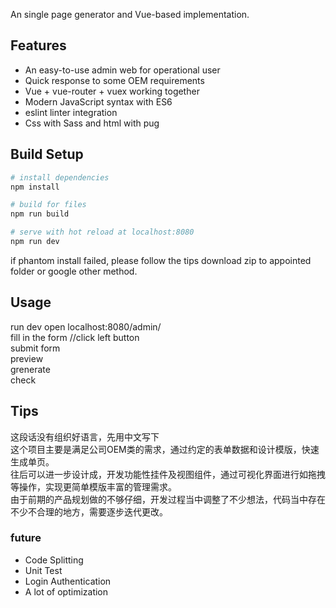 An single page generator and Vue-based implementation.

## Features
- An easy-to-use admin web for operational user
- Quick response to some OEM requirements
- Vue + vue-router + vuex working together
- Modern JavaScript syntax with ES6
- eslint linter integration
- Css with Sass and html with pug

## Build Setup
``` bash
# install dependencies
npm install

# build for files
npm run build

# serve with hot reload at localhost:8080
npm run dev
```
if phantom install failed, please follow the tips download zip to appointed folder or google other method.

## Usage
run dev
open localhost:8080/admin/ </br>
fill in the form  //click left button </br>
submit form </br>
preview </br>
grenerate </br>
check </br>


## Tips
这段话没有组织好语言，先用中文写下 </br>
这个项目主要是满足公司OEM类的需求，通过约定的表单数据和设计模版，快速生成单页。 </br>
往后可以进一步设计成，开发功能性挂件及视图组件，通过可视化界面进行如拖拽等操作，实现更简单模版丰富的管理需求。 </br>
由于前期的产品规划做的不够仔细，开发过程当中调整了不少想法，代码当中存在不少不合理的地方，需要逐步迭代更改。 </br>

### future
- Code Splitting
- Unit Test
- Login Authentication
- A lot of optimization